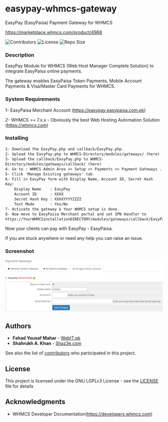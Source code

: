 # easypay-whmcs-gateway
EasyPay (EasyPaisa) Payment Gateway for WHMCS 

https://marketplace.whmcs.com/product/4968

![Contributors](https://img.shields.io/github/contributors/fahadyousafmahar/easypay-whmcs-gateway.svg)
![License](https://img.shields.io/github/license/fahadyousafmahar/easypay-whmcs-gateway.svg)
![Repo Size](https://img.shields.io/github/repo-size/fahadyousafmahar/easypay-whmcs-gateway.svg)

### Description
EasyPay Module for WHMCS (Web Host Manager Complete Solution) to integrate EasyPaisa online payments.

The gateway enables EasyPaisa Token Payments, Mobile Account Payments & Visa/Master Card Payments for WHMCS.

### System Requirements

1- EasyPaisa Merchant Account (https://easypay.easypaisa.com.pk)

2- WHMCS >= 7.x.x  - Obviously the best Web Hosting Automation Solution (https://whmcs.com)

### Installing

```
1- Download the EasyPay.php and callback/EasyPay.php.
2- Upload the EasyPay.php to WHMCS-Directory/modules/gateways/ (here)
3- Upload the callback/EasyPay.php to WHMCS-Directory/modules/gateways/callback/ (here)
4- Go to : WHMCS Admin Area >> Setup >> Payments >> Payment Gateways .
5- Click 'Manage Existing gateways' tab
6- Fill in EasyPay form with Display Name, Account ID, Secret Hash Key:
    Display Name    : EasyPay
    Account ID      : XXXX
    Secret Hash Key : XXXXYYYYZZZZ
    Test Mode 		: Yes/No
7- Activate the gateway & Your WHMCS setup is done.
8- Now move to EasyPaisa Merchant portal and set IPN Handler to https://YourWHMCSinstallationDIRECTORY/modules/gateways/callback/EasyPay.php
```

Now your clients can pay with EasyPay - EasyPaisa.

If you are stuck anywhere or need any help you can raise an issue.
### Screenshot

![WHMCS EasyPay Module ScreenShot](https://raw.githubusercontent.com/FahadYousafMahar/easypay-whmcs-gateway/master/scrnshot.PNG)

## Authors

* **Fahad Yousaf Mahar** - [WebIT.pk](https://webit.pk)
* **Shahrukh A. Khan** - [Shaz3e.com](https://www.shaz3e.com)

See also the list of [contributors](https://github.com/FahadYousafMahar/easypay-whmcs-gateway/graphs/contributors) who participated in this project.

## License

This project is licensed under the GNU LGPLv3 License - see the [LICENSE](LICENSE) file for details

## Acknowledgments

* WHMCS Developer Documentation(https://developers.whmcs.com)
